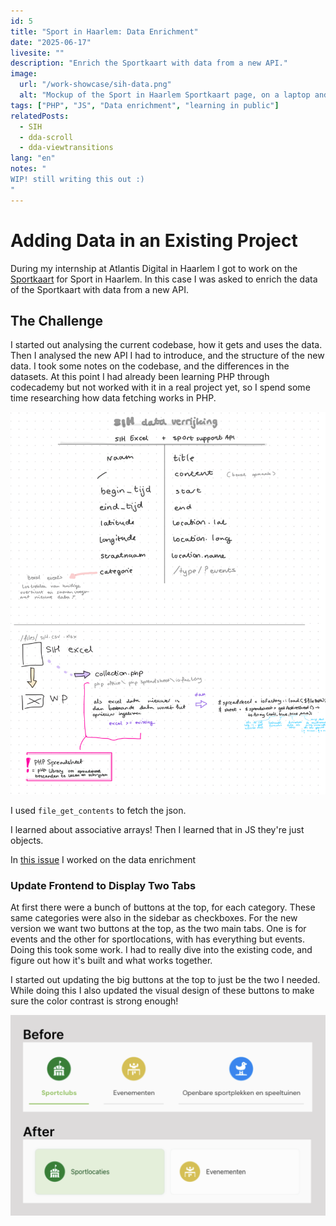 ```yaml
---
id: 5
title: "Sport in Haarlem: Data Enrichment"
date: "2025-06-17"
livesite: ""
description: "Enrich the Sportkaart with data from a new API."
image:
  url: "/work-showcase/sih-data.png"
  alt: "Mockup of the Sport in Haarlem Sportkaart page, on a laptop and ipad."
tags: ["PHP", "JS", "Data enrichment", "learning in public"]
relatedPosts:
  - SIH
  - dda-scroll
  - dda-viewtransitions
lang: "en"
notes: "
WIP! still writing this out :)
"
---
```


# Adding Data in an Existing Project

During my internship at Atlantis Digital in Haarlem I got to work on the [Sportkaart](https://sportinhaarlem.nl/sportkaart/) for Sport in Haarlem. In this case I was asked to enrich the data of the Sportkaart with data from a new API.

## The Challenge

I started out analysing the current codebase, how it gets and uses the data. Then I analysed the new API I had to introduce, and the structure of the new data. I took some notes on the codebase, and the differences in the datasets. At this point I had already been learning PHP through codecademy but not worked with it in a real project yet, so I spend some time researching how data fetching works in PHP.

![Notes I made while working on the data enrichment task](/public/blog-content/notes-sih-data.jpg)

I used `file_get_contents` to fetch the json.

I learned about associative arrays! Then I learned that in JS they're just objects.

In [this issue](https://github.com/users/lisagjh/projects/13/views/14?pane=issue&itemId=110839355&issue=lisagjh%7Ci-love-web%7C260) I worked on the data enrichment

### Update Frontend to Display Two Tabs

At first there were a bunch of buttons at the top, for each category. These same categories were also in the sidebar as checkboxes. For the new version we want two buttons at the top, as the two main tabs. One is for events and the other for sportlocations, with has everything but events. Doing this took some work. I had to really dive into the existing code, and figure out how it's built and what works together.

I started out updating the big buttons at the top to just be the two I needed. While doing this I also updated the visual design of these buttons to make sure the color contrast is strong enough! 

![Before and after of the buttons](/public/blog-content/sih-data-buttons.png)

